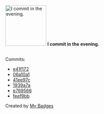 <img src="https://my-badges.github.io/my-badges/evening-commits.png" alt="I commit in the evening." title="I commit in the evening." width="128">
<strong>I commit in the evening.</strong>
<br><br>

Commits:

- <a href="https://github.com/ankudinov/copier-simple-demo/commit/e41f172ad7025814c453820f3ebf96d141d398be">e41f172</a>
- <a href="https://github.com/ankudinov/copier-simple-demo/commit/06a10a1f658c37828a8dba0fef6606e1d57c8951">06a10a1</a>
- <a href="https://github.com/ankudinov/rpm-test/commit/41ee97c2a65e8a7d37c637ccd8bb4cb46758af7b">41ee97c</a>
- <a href="https://github.com/ankudinov/rpm-test/commit/1939a7a4c1fdd4c17087f1bd079ac4a3b1066f7b">1939a7a</a>
- <a href="https://github.com/ankudinov/rpm-test/commit/e76956626d953bbaf01f11c4fcfeaa6a901226d6">e769566</a>
- <a href="https://github.com/ankudinov/rpm-test/commit/feef9bb717ec1f5393295cfeb8a5e246a4ead365">feef9bb</a>


Created by <a href="https://github.com/my-badges/my-badges">My Badges</a>
